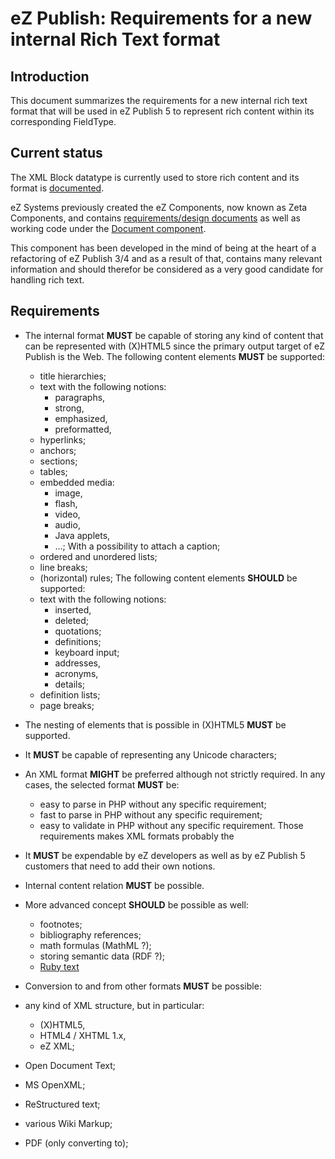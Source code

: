 eZ Publish: Requirements for a new internal Rich Text format
============================================================

Introduction
------------

This document summarizes the requirements for a new internal rich text format
that will be used in eZ Publish 5 to represent rich content within its
corresponding FieldType.

Current status
--------------

The XML Block datatype is currently used to store rich content and its format is
[documented](http://doc.ez.no/eZ-Publish/Technical-manual/4.x/Reference/XML-tags).

eZ Systems previously created the eZ Components, now known as Zeta Components,
and contains [requirements/design documents](https://github.com/zetacomponents/Document/tree/master/design)
as well as working code under the [Document component](https://github.com/zetacomponents/Document).

This component has been developed in the mind of being at the heart of a
refactoring of eZ Publish 3/4 and as a result of that, contains many relevant
information and should therefor be considered as a very good candidate for
handling rich text.

Requirements
------------

 * The internal format **MUST** be capable of storing any kind of content
   that can be represented with (X)HTML5 since the primary output target of
   eZ Publish is the Web.
   The following content elements **MUST** be supported:
   * title hierarchies;
   * text with the following notions:
     * paragraphs,
     * strong,
     * emphasized,
     * preformatted,
   * hyperlinks;
   * anchors;
   * sections;
   * tables;
   * embedded media:
     * image,
     * flash,
     * video,
     * audio,
     * Java applets,
     * ...;
     With a possibility to attach a caption;
   * ordered and unordered lists;
   * line breaks;
   * (horizontal) rules;
   The following content elements **SHOULD** be supported:
   * text with the following notions:
     * inserted,
     * deleted;
     * quotations;
     * definitions;
     * keyboard input;
     * addresses,
     * acronyms,
     * details;
   * definition lists;
   * page breaks;
 * The nesting of elements that is possible in (X)HTML5 **MUST** be supported.
 * It **MUST** be capable of representing any Unicode characters;
 * An XML format **MIGHT** be preferred although not strictly required. In any
   cases, the selected format **MUST** be:
   * easy to parse in PHP without any specific requirement;
   * fast to parse in PHP without any specific requirement;
   * easy to validate in PHP without any specific requirement.
   Those requirements makes XML formats probably the
 * It **MUST** be expendable by eZ developers as well as by eZ Publish 5
   customers that need to add their own notions.
 * Internal content relation **MUST** be possible.
 * More advanced concept **SHOULD** be possible as well:
   * footnotes;
   * bibliography references;
   * math formulas (MathML ?);
   * storing semantic data (RDF ?);
   * [Ruby text]
 * Conversion to and from other formats **MUST** be possible:
  * any kind of XML structure, but in particular:
    * (X)HTML5,
    * HTML4 / XHTML 1.x,
    * eZ XML;
  * Open Document Text;
  * MS OpenXML;
  * ReStructured text;
  * various Wiki Markup;
  * PDF (only converting to);

    [Ruby text]: http://www.w3.org/TR/ruby/
